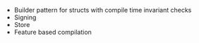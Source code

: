 - Builder pattern for structs with compile time invariant checks
- Signing
- Store
- Feature based compilation